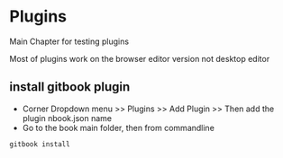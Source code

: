 # Plugins

Main Chapter for testing plugins

Most of plugins work on the browser editor version not desktop editor

## install gitbook plugin 

- Corner Dropdown menu >> Plugins >> Add Plugin >> Then add the plugin nbook.json name
- Go to the book main folder, then from commandline 
```
gitbook install 
```
